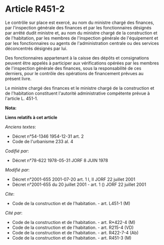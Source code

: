 # Article R451-2

Le contrôle sur place est exercé, au nom du ministre chargé des finances, par l'inspection générale des finances et par les
fonctionnaires désignés par arrêté dudit ministre et, au nom du ministre chargé de la construction et de l'habitation, par
les membres de l'inspection générale de l'équipement et par les fonctionnaires ou agents de l'administration centrale ou des
services déconcentrés désignés par lui. 

Des fonctionnaires appartenant à la caisse des dépôts et consignations peuvent être appelés à participer aux vérifications
opérées par les membres de l'inspection générale des finances, sous la responsabilité de ces derniers, pour le contrôle des
opérations de financement prévues au présent livre. 

Le ministre chargé des finances et le ministre chargé de la construction et de l'habitation constituent l'autorité
administrative compétente prévue à l'article L. 451-1.

**Nota:**



**Liens relatifs à cet article**

_Anciens textes_:

  - Décret n°54-1346 1954-12-31 art. 2
  - Code de l'urbanisme 233 al. 4

_Codifié par_:

  - Décret n°78-622 1978-05-31 JORF 8 JUIN 1978

_Modifié par_:

  - Décret n°2001-655 2001-07-20 art. 1 I, II JORF 22 juillet 2001
  - Décret n°2001-655 du 20 juillet 2001 - art. 1 () JORF 22 juillet 2001

_Cite_:

  - Code de la construction et de l'habitation. - art. L451-1 (M)

_Cité par_:

  - Code de la construction et de l'habitation. - art. R*422-4 (M)
  - Code de la construction et de l'habitation. - art. R215-4 (VD)
  - Code de la construction et de l'habitation. - art. R422-7-4 (Ab)
  - Code de la construction et de l'habitation. - art. R451-3 (M)
